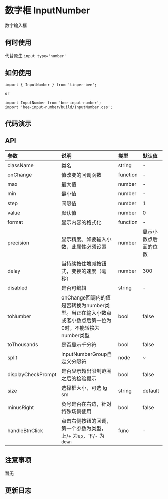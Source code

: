 # 数字框 InputNumber

数字输入框

## 何时使用

代替原生 `input type='number'`

## 如何使用

```
import { InputNumber } from 'tinper-bee';

or

import InputNumber from 'bee-input-number';
import 'bee-input-number/build/InputNumber.css';

```
## 代码演示

## API

|参数|说明|类型|默认值|
|:---|:-----|:----|:------|
|className|类名|string|-|
|onChange|值改变的回调函数|function|-|
|max|最大值|number|-|
|min|最小值|number|-|
|step|间隔值|number|1|
|value|默认值|number|0|
|format|显示内容的格式化|function|-|
|precision|显示精度。如要输入小数，此属性必须设置|number|显示小数点后面的位数|
|delay|当持续按住增减按钮式，变换的速度（毫秒）|number|300|
|disabled|是否可编辑|string|-|
|toNumber|onChange回调内的值是否转换为number类型。当正在输入小数点或者小数点后第一位为0时，不能转换为number类型|bool|false|
|toThousands|是否显示千分符|bool|false|
|split|InputNumberGroup自定义分隔符|node|~|
|displayCheckPrompt|是否显示超出限制范围之后的检验提示|bool|false|
|size|选择框大小，可选 lg sm|string|default|
|minusRight|负号是否在右边，针对特殊场景使用|bool|false|
|handleBtnClick|点击右侧按钮的回调，第一个参数为类型，上/+ 为`up`，下/- 为`down`|func|-|

## 注意事项

暂无

## 更新日志